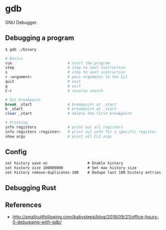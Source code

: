 # gdb
GNU Debugger.

## Debugging a program
```sh
$ gdb ./binary
```
```sh
# Basics
run                         # start the program
step                        # step to next instruction
s                           # step to next instruction
r <argument>                # pass arguments to the CLI
quit                        # exit
q                           # exit
C-r                         # reverse search

# Set breakpoint
break _start                # breakpoint at _start
b _start                    # breakpoint at _start
clear _start                # delete the first breakpoint

# Printing
info registers              # print out all registers
info registers <register>   # print out info for a specific register
show args                   # print all CLI args
```

## Config
```txt
set history save on                  # Enable history
set history size 100000000           # Set max history size
set history remove-duplicates 100    # Dedupe last 100 history entries
```

## Debugging Rust

## References
- http://smallcultfollowing.com/babysteps/blog/2018/09/21/office-hours-0-debugging-with-gdb/
